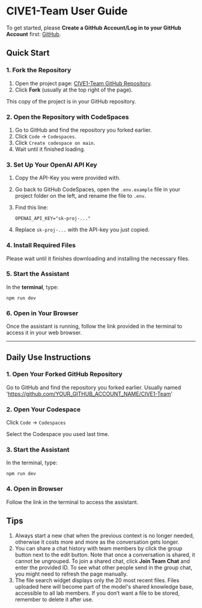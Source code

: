 # CIVE1-Team User Guide  

To get started, please **Create a GitHub Account/Log in to your GitHub Account** first: [GitHub](https://github.com/).  

## Quick Start  

### 1. Fork the Repository  

1. Open the project page: [CIVE1-Team GitHub Repository](https://github.com/hannahwangmb/CIVE1-Team).  
2. Click **Fork** (usually at the top right of the page).  

This copy of the project is in your GitHub repository. 

### 2. Open the Repository with CodeSpaces  
1. Go to GitHub and find the repository you forked earlier.  
2. Click `Code` -> `Codespaces`.  
3. Click `Create codespace on main`.  
4. Wait until it finished loading.  

### 3. Set Up Your OpenAI API Key  

1. Copy the API-Key you were provided with.  
2. Go back to GitHub CodeSpaces, open the `.env.example` file in your project folder on the left, and rename the file to `.env`.  
3. Find this line:  

    ```
    OPENAI_API_KEY="sk-proj-..."
    ```  

4. Replace `sk-proj-...` with the API-key you just copied.  


### 4. Install Required Files  

Please wait until it finishes downloading and installing the necessary files.


### 5. Start the Assistant

In the **terminal**, type:

```shell
npm run dev
```


### 6. Open in Your Browser

Once the assistant is running, follow the link provided in the terminal to access it in your web browser.

---

## Daily Use Instructions


### 1. Open Your Forked GitHub Repository

Go to GitHub and find the repository you forked earlier.
Usually named 'https://github.com/YOUR_GITHUB_ACCOUNT_NAME/CIVE1-Team'

### 2. Open Your Codespace

Click `Code` -> `Codespaces`

Select the Codespace you used last time.

### 3. Start the Assistant

In the terminal, type:

```shell
npm run dev
```

### 4. Open in Browser

Follow the link in the terminal to access the assistant.   


## Tips

1. Always start a new chat when the previous context is no longer needed, otherwise it costs more and more as the conversation gets longer.  
2. You can share a chat history with team members by click the group button next to the edit button. Note that once a conversation is shared, it cannot be ungrouped. To join a shared chat, click **Join Team Chat** and enter the provided ID. To see what other people send in the group chat, you might need to refresh the page manually.  
3. The file search widget displays only the 20 most recent files. Files uploaded here will become part of the model's shared knowledge base, accessible to all lab members. If you don’t want a file to be stored, remember to delete it after use. 
